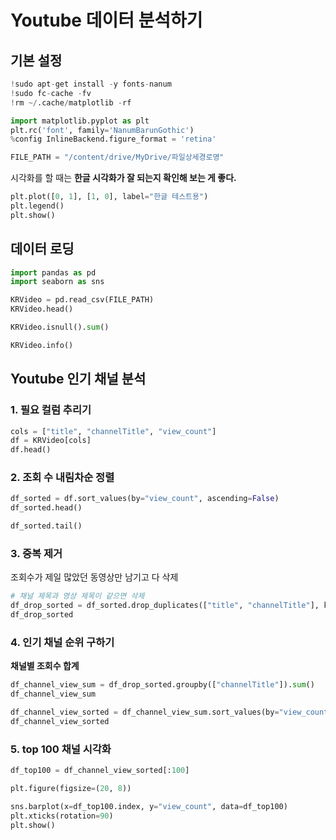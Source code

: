 

#  Youtube 데이터 분석하기

## 기본 설정

```python
!sudo apt-get install -y fonts-nanum
!sudo fc-cache -fv
!rm ~/.cache/matplotlib -rf
```

```python
import matplotlib.pyplot as plt
plt.rc('font', family='NanumBarunGothic')
%config InlineBackend.figure_format = 'retina'
```

```python
FILE_PATH = "/content/drive/MyDrive/파일상세경로명"
```



시각화를 할 때는 **한글 시각화가 잘 되는지 확인해 보는 게 좋다.**

```python
plt.plot([0, 1], [1, 0], label="한글 테스트용")
plt.legend()
plt.show()
```



## 데이터 로딩

```python
import pandas as pd
import seaborn as sns
```

```python
KRVideo = pd.read_csv(FILE_PATH)
KRVideo.head()
```

```python
KRVideo.isnull().sum()
```

```python
KRVideo.info()
```



## Youtube 인기 채널 분석

### 1. 필요 컬럼 추리기

```python
cols = ["title", "channelTitle", "view_count"]
df = KRVideo[cols]
df.head()
```



### 2. 조회 수 내림차순 정렬

```python
df_sorted = df.sort_values(by="view_count", ascending=False)
df_sorted.head()
```

```python
df_sorted.tail()
```



### 3. 중복 제거

조회수가 제일 많았던 동영상만 남기고 다 삭제

```python
# 채널 제목과 영상 제목이 같으면 삭제
df_drop_sorted = df_sorted.drop_duplicates(["title", "channelTitle"], keep='first')
df_drop_sorted
```



### 4. 인기 채널 순위 구하기

**채널별 조회수 합계**

```python
df_channel_view_sum = df_drop_sorted.groupby(["channelTitle"]).sum()
df_channel_view_sum
```

```python
df_channel_view_sorted = df_channel_view_sum.sort_values(by="view_count", ascending=False)
df_channel_view_sorted
```



### 5. top 100 채널 시각화

```python
df_top100 = df_channel_view_sorted[:100]
```

```python
plt.figure(figsize=(20, 8))

sns.barplot(x=df_top100.index, y="view_count", data=df_top100)
plt.xticks(rotation=90)
plt.show()
```

